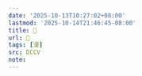 ```yaml
---
date: '2025-10-13T10:27:02+08:00'
lastmod: '2025-10-14T21:46:45-08:00'
title: 􂽍
url: 􂽍
tags: [瀀]
src: DCCV
note:
---
```

